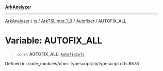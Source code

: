 [**ArkAnalyzer**](../../../../../../../../README.md)

***

[ArkAnalyzer](../../../../../../../../globals.md) / [ts](../../../../../README.md) / [ArkTSLinter\_1\_0](../../../README.md) / [Autofixer](../README.md) / AUTOFIX\_ALL

# Variable: AUTOFIX\_ALL

> `const` **AUTOFIX\_ALL**: [`AutofixInfo`](../../Common/interfaces/AutofixInfo.md)

Defined in: node\_modules/ohos-typescript/lib/typescript.d.ts:8878

